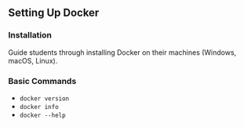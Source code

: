 ## Setting Up Docker

### Installation
Guide students through installing Docker on their machines (Windows, macOS, Linux).

### Basic Commands
- `docker version`
- `docker info`
- `docker --help`


